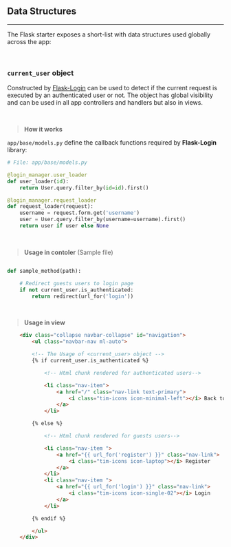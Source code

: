 ## Data Structures
---

The Flask starter exposes a short-list with data structures used globally across the app:

<br />

### `current_user` object

Constructed by [Flask-Login](https://flask-login.readthedocs.io/en/latest/) can be used to detect if the current request is executed by an authenticated user or not. The object has global visibility and can be used in all app controllers and handlers but also in views.

<br />

> **How it works**

`app/base/models.py` define the callback functions required by **Flask-Login** library:

```python
# File: app/base/models.py

@login_manager.user_loader
def user_loader(id):
    return User.query.filter_by(id=id).first()

@login_manager.request_loader
def request_loader(request):
    username = request.form.get('username')
    user = User.query.filter_by(username=username).first()
    return user if user else None

```

<br />

> **Usage in contoler** (Sample file)

```python

def sample_method(path):

    # Redirect guests users to login page
    if not current_user.is_authenticated:
        return redirect(url_for('login'))
```

<br />

> **Usage in view**

```html
    <div class="collapse navbar-collapse" id="navigation">
        <ul class="navbar-nav ml-auto">

        <!-- The Usage of <current_user> object -->
        {% if current_user.is_authenticated %}

            <!-- Html chunk rendered for authenticated users-->

            <li class="nav-item">
                <a href="/" class="nav-link text-primary">
                    <i class="tim-icons icon-minimal-left"></i> Back to Dashboard
                </a>
            </li>

        {% else %}

            <!-- Html chunk rendered for guests users-->

            <li class="nav-item ">
                <a href="{{ url_for('register') }}" class="nav-link">
                    <i class="tim-icons icon-laptop"></i> Register
                </a>
            </li>
            <li class="nav-item ">
                <a href="{{ url_for('login') }}" class="nav-link">
                    <i class="tim-icons icon-single-02"></i> Login
                </a>
            </li>

        {% endif %}

        </ul>
    </div>
```

<br />
